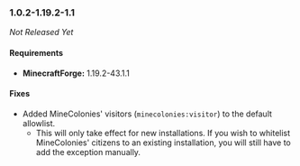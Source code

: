 ### 1.0.2-1.19.2-1.1

_Not Released Yet_

#### Requirements
- **MinecraftForge:** 1.19.2-43.1.1

#### Fixes

- Added MineColonies' visitors (`minecolonies:visitor`) to the default allowlist.
    - This will only take effect for new installations. If you wish to whitelist
      MineColonies' citizens to an existing installation, you will still have to
      add the exception manually.